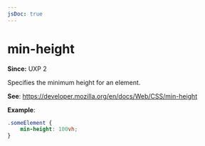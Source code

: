 ```yaml
---
jsDoc: true
---
```

# min-height

**Since:** UXP 2

Specifies the minimum height for an element.

**See**: https://developer.mozilla.org/en/docs/Web/CSS/min-height

**Example**:

```css
.someElement {
    min-height: 100vh;
}
```
